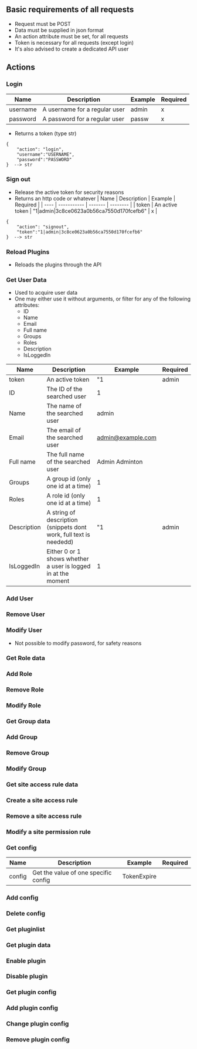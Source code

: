 ## Basic requirements of all requests
- Request must be POST
- Data must be supplied in json format
- An action attribute must be set, for all requests 
- Token is necessary for all requests (except login)
- It's also advised to create a dedicated API user
## Actions

### Login
| Name | Description | Example | Required |
| ---- | ----------- | ------- | -------- |
| username | A username for a regular user | admin | x |
| password | A password for a regular user | passw | x |

- Returns a token (type str)


```
{  
    "action": "login",  
    "username":"USERNAME",  
    "password":"PASSWORD"  
}  --> str
```

### Sign out
- Release the active token for security reasons
- Returns an http code or whatever
| Name | Description | Example | Required |
| ---- | ----------- | ------- | -------- |
| token | An active token | "1|admin|3c8ce0623a0b56ca7550d170fcefb6" | x |

```
{  
    "action": "signout",  
    "token":"1|admin|3c8ce0623a0b56ca7550d170fcefb6"    
}  --> str
```


### Reload Plugins
- Reloads the plugins through the API

### Get User Data
- Used to acquire user data
- One may either use it without arguments, or filter for any of the following attributes:
    - ID
    - Name
    - Email
    - Full name
    - Groups
    - Roles
    - Description
    - IsLoggedIn

| Name | Description | Example | Required |
| ---- | ----------- | ------- | -------- |
| token | An active token | "1|admin|3c8ce0623a0b56ca7550d170fcefb6" | x |
| ID | The ID of the searched user | 1 |  |
| Name | The name of the searched user | admin |  |
| Email | The email of the searched user | admin@example.com | |
| Full name | The full name of the searched user | Admin Adminton |  |
| Groups | A group id (only one id at a time) | 1 |  |
| Roles | A role id (only one id at a time) | 1 |  |
| Description | A string of description  (snippets dont work, full text is neededd)| "1|admin|3c8ce0623a0b56ca7550d170fcefb6" |  |
| IsLoggedIn | Either 0 or 1 shows whether a user is logged in at the moment | 1 |  |

### Add User

### Remove User

### Modify User
- Not possible to modify password, for safety reasons

### Get Role data

### Add Role

### Remove Role

### Modify Role

### Get Group data

### Add Group

### Remove Group

### Modify Group

### Get site access rule data

### Create a site access rule

### Remove a site access rule

### Modify a site permission rule

### Get config
| Name | Description | Example | Required |
| ---- | ----------- | ------- | -------- |
| config | Get the value of one specific config | TokenExpire |  |

### Add config

### Delete config

### Get pluginlist

### Get plugin data

### Enable plugin

### Disable plugin

### Get plugin config

### Add plugin config

### Change plugin config

### Remove plugin config